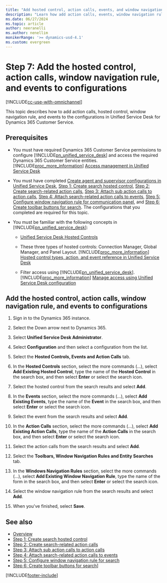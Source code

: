 ```yaml
---
title: "Add hosted control, action calls, events, and window navigation rule for search | MicrosoftDocs"
description: "Learn how add action calls, events, window navigation rule and hosted control for search control in Unified Service Desk."
ms.date: 06/27/2024
ms.topic: article
author: neeranelli
ms.author: nenellim
monikerRange: '>= dynamics-usd-4.1'
ms.custom: evergreen
---
```



# Step 7:  Add the hosted control, action calls, window navigation rule, and events to configurations



[!INCLUDE[cc-use-with-omnichannel](../../includes/cc-use-with-omnichannel.md)]

This topic describes how to add action calls, hosted control, window navigation rule, and events to the configurations in Unified Service Desk for Dynamics 365 Customer Service.

## Prerequisites

- You must have required Dynamics 365 Customer Service permissions to configure [!INCLUDE[pn_unified_service_desk](../../includes/pn-unified-service-desk.md)] and access the required Dynamics 365 Customer Service entities. [!INCLUDE[proc_more_information](../../includes/proc-more-information.md)] [Access management in Unified Service Desk](/dynamics365/customer-engagement/unified-service-desk/admin/security-unified-service-desk)

- You must have completed [Create agent and supervisor configurations in Unified Service Desk](create-agent-supervisor-configurations-unified-service-desk.md), [Step 1: Create search hosted control](search-step1-create-hosted-control.md), [Step 2: Create search-related action calls](search-step2-create-action-calls.md), [Step 3: Attach sub action calls to action calls](search-step3-attach-sub-action-calls.md), [Step 4: Attach search-related action calls to events](search-step4-attach-action-calls-events.md),  [Step 5: Configure window navigation rule for communication panel](search-step5-configure-window-navigation-rule.md), and [Step 6: Create toolbar buttons for search](search-step6-create-toolbar-button.md). The configurations that you completed are required for this topic. 

- You must be familiar with the following concepts in [!INCLUDE[pn_unified_service_desk](../../includes/pn-unified-service-desk.md)]:  
  
  - [Unified Service Desk Hosted Controls](/dynamics365/customer-engagement/unified-service-desk/unified-service-desk-hosted-controls)  
  
  - These three types of hosted controls: Connection Manager, Global Manager, and Panel Layout. [!INCLUDE[proc_more_information](../../includes/proc-more-information.md)] [Hosted control types, action, and event reference in Unified Service Desk](/dynamics365/customer-engagement/unified-service-desk/hosted-control-types-action-event-reference) 
  
  - Filter access using [!INCLUDE[pn_unified_service_desk](../../includes/pn-unified-service-desk.md)]. [!INCLUDE[proc_more_information](../../includes/proc-more-information.md)] [Manage access using Unified Service Desk configuration](/dynamics365/customer-engagement/unified-service-desk/admin/manage-access-using-unified-service-desk-configuration)

## Add the hosted control, action calls, window navigation rule, and events to configurations

1. Sign in to the Dynamics 365 instance.

2. Select the Down arrow next to Dynamics 365.

3. Select **Unified Service Desk Administrator**.

4. Select **Configuration** and then select a configuration from the list.

5. Select the **Hosted Controls, Events and Action Calls** tab.

6. In the **Hosted Controls** section, select the more commands (...), select **Add Existing Hosted Control**, type the name of the **Hosted Control** in the search box, and then select **Enter** or select the search icon.

7. Select the hosted control from the search results and select **Add**.

8. In the **Events** section, select the more commands (...), select **Add Existing Events**, type the name of the **Event** in the search box, and then select **Enter** or select the search icon.

9. Select the event from the search results and select **Add**.

10. In the **Action Calls** section, select the more commands (...), select **Add Existing Action Calls**, type the name of the **Action Calls** in the search box, and then select **Enter** or select the search icon.

11. Select the action calls from the search results and select **Add**.

12. Select the **Toolbars, Window Navigation Rules and Entity Searches** tab.

12. In the **Windows Navigation Rules** section, select the more commands (...), select **Add Existing Window Navigation Rule**, type the name of the form in the search box, and then select **Enter** or select the search icon.

13. Select the window navigation rule from the search results and select **Add**.

14. When you've finished, select **Save**.

## See also

- [Overview](configure-search.md)
- [Step 1: Create search hosted control](search-step1-create-hosted-control.md)
- [Step 2: Create search-related action calls](search-step2-create-action-calls.md)
- [Step 3: Attach sub action calls to action calls](search-step3-attach-sub-action-calls.md)
- [Step 4: Attach search-related action calls to events](search-step4-attach-action-calls-events.md)
- [Step 5: Configure window navigation rule for search](search-step5-configure-window-navigation-rule.md)
- [Step 6: Create toolbar buttons for search](search-step6-create-toolbar-button.md)]


[!INCLUDE[footer-include](../../includes/footer-banner.md)]
